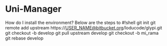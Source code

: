 # Uni-Manager
How do I install the environment?
Below are the steps to
#!shell
git init
git remote add upstream https://USER_NAME@bitbucket.org/loducode/glypi.git
git checkout -b develop
git pull upstream develop
git checkout -b mi_rama
git rebase develop
